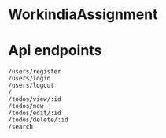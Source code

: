 # WorkindiaAssignment
# Api endpoints
```
/users/register
/users/login
/users/logout
/
/todos/view/:id
/todos/new
/todos/edit/:id
/todos/delete/:id
/search
```
